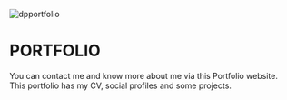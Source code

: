 
![dpportfolio](https://github.com/mohanishpandey/PORTFOLIO/assets/83598114/c79c85e5-309c-4844-b3e8-2e2d648cba48)

# PORTFOLIO
You can contact me and know more about me via this Portfolio website.
This portfolio has my CV, social profiles and some projects.

